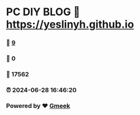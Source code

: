 # PC DIY BLOG :link: https://yeslinyh.github.io 
### :page_facing_up: [9](https://yeslinyh.github.io/tag.html) 
### :speech_balloon: 0 
### :hibiscus: 17562 
### :alarm_clock: 2024-06-28 16:46:20 
### Powered by :heart: [Gmeek](https://github.com/Meekdai/Gmeek)
